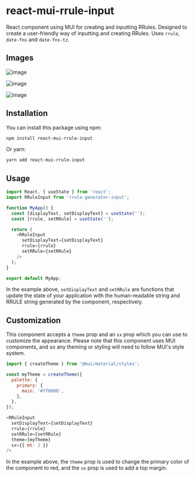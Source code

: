 # react-mui-rrule-input
React component using MUI for creating and inputting RRules. Designed to create a user-friendly way of inputting and creating RRules. Uses `rrule`, `date-fns` and `date-fns-tz`.

## Images
![image](https://github.com/totallyrin/react-mui-rrule-input/assets/1056415/20a96ada-e196-43ce-b5e8-f555475093bf) 

![image](https://github.com/totallyrin/react-mui-rrule-input/assets/1056415/5ff5471a-9be4-4342-a95b-6c56faa1ece2)

![image](https://github.com/totallyrin/react-mui-rrule-input/assets/1056415/d3c84394-a886-4296-8a64-6ca23f0d244e)

## Installation
You can install this package using npm:
```bash
npm install react-mui-rrule-input
```
Or yarn:
```bash
yarn add react-mui-rrule-input
```

## Usage
```js
import React, { useState } from 'react';
import RRuleInput from 'rrule-generator-input';

function MyApp() {
  const [displayText, setDisplayText] = useState('');
  const [rrule, setRRule] = useState('');

  return (
    <RRuleInput
      setDisplayText={setDisplayText}
      rrule={rrule}
      setRRule={setRRule}
    />
  );
}

export default MyApp;
```
In the example above, `setDisplayText` and `setRRule` are functions that update the state of your application with the human-readable string and RRULE string generated by the component, respectively.

## Customization
This component accepts a `theme` prop and an `sx` prop which you can use to customize the appearance. Please note that this component uses MUI components, and so any theming or styling will need to follow MUI's style system.
```js
import { createTheme } from '@mui/material/styles';

const myTheme = createTheme({
  palette: {
    primary: {
      main: '#ff0000',
    },
  },
});

<RRuleInput
  setDisplayText={setDisplayText}
  rrule={rrule}
  setRRule={setRRule}
  theme={myTheme}
  sx={{ mt: 2 }}
/>
```
In the example above, the `theme` prop is used to change the primary color of the component to red, and the `sx` prop is used to add a top margin.
